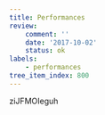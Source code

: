 ```yaml
---
title: Performances
review:
    comment: ''
    date: '2017-10-02'
    status: ok
labels:
    - performances
tree_item_index: 800
---
```

ziJFMOIeguh
